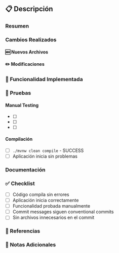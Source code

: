 ## 📋 Descripción

### Resumen


### Cambios Realizados

#### 🆕 Nuevos Archivos


#### ✏️ Modificaciones


### 🎯 Funcionalidad Implementada


### 🧪 Pruebas

#### Manual Testing
- [ ] 
- [ ] 
- [ ] 

#### Compilación
- [ ] `./mvnw clean compile` - SUCCESS
- [ ] Aplicación inicia sin problemas

###  Documentación


### ✅ Checklist

- [ ] Código compila sin errores
- [ ] Aplicación inicia correctamente
- [ ] Funcionalidad probada manualmente
- [ ] Commit messages siguen conventional commits
- [ ] Sin archivos innecesarios en el commit

### 🔗 Referencias


### 📝 Notas Adicionales

